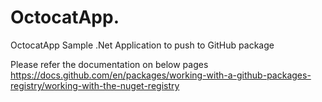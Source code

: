 # OctocatApp.
OctocatApp
Sample .Net Application to push to GitHub package

Please refer the documentation on below pages
https://docs.github.com/en/packages/working-with-a-github-packages-registry/working-with-the-nuget-registry
